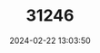 ---
title: "31246"
category: "Fagus hayatae"
draft: false
date: 2024-02-22 13:03:50
languages:
  Chinese: ["Taiwan Shuiqinggang"]
---